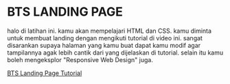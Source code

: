 # BTS LANDING PAGE
halo di latihan ini. kamu akan mempelajari HTML dan CSS. kamu diminta untuk membuat landing dengan mengikuti tutorial di video ini. 
sangat disarankan supaya halaman yang kamu buat dapat kamu modif agar tampilannya agak lebih cantik dari yang dijelaskan di tutorial. selain itu kamu boleh mengeksplor "Responsive Web Design" juga.  

[BTS Landing Page Tutorial](https://youtu.be/fUbqM6CT6cE)